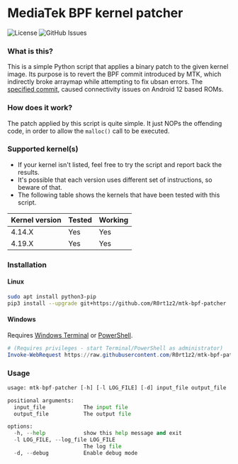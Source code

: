 # MediaTek BPF kernel patcher
![License](https://img.shields.io/github/license/R0rt1z2/mtk-bpf-patcher)
![GitHub Issues](https://img.shields.io/github/issues-raw/R0rt1z2/mtk-bpf-patcher?color=red)

### What is this?
This is a simple Python script that applies a binary patch to the given kernel image. Its purpose is to revert the BPF commit introduced by MTK, which indirectly broke arraymap while attempting to fix ubsan errors. The [specified commit](https://gist.github.com/R0rt1z2/8af7735c6c3802148fa4da61b3cba506), caused connectivity issues on Android 12 based ROMs.

### How does it work?
The patch applied by this script is quite simple. It just NOPs the offending code, in order to allow the `malloc()` call to be executed.

### Supported kernel(s)
* If your kernel isn't listed, feel free to try the script and report back the results.
* It's possible that each version uses different set of instructions, so beware of that.
* The following table shows the kernels that have been tested with this script.

| Kernel version | Tested | Working |
|----------------|--------|---------|
| 4.14.X         | Yes    | Yes     |
| 4.19.X         | Yes    | Yes     |

### Installation
#### Linux
```bash
sudo apt install python3-pip
pip3 install --upgrade git+https://github.com/R0rt1z2/mtk-bpf-patcher
```
#### Windows
Requires [Windows Terminal](https://github.com/microsoft/terminal) or [PowerShell](https://github.com/PowerShell/PowerShell).
```powershell
# (Requires privileges - start Terminal/PowerShell as administrator)
Invoke-WebRequest https://raw.githubusercontent.com/R0rt1z2/mtk-bpf-patcher/master/Install.ps1 -OutFile .\Install.ps1; .\Install.ps1
```

### Usage
```python
usage: mtk-bpf-patcher [-h] [-l LOG_FILE] [-d] input_file output_file

positional arguments:
  input_file            The input file
  output_file           The output file

options:
  -h, --help            show this help message and exit
  -l LOG_FILE, --log_file LOG_FILE
                        The log file
  -d, --debug           Enable debug mode
```
